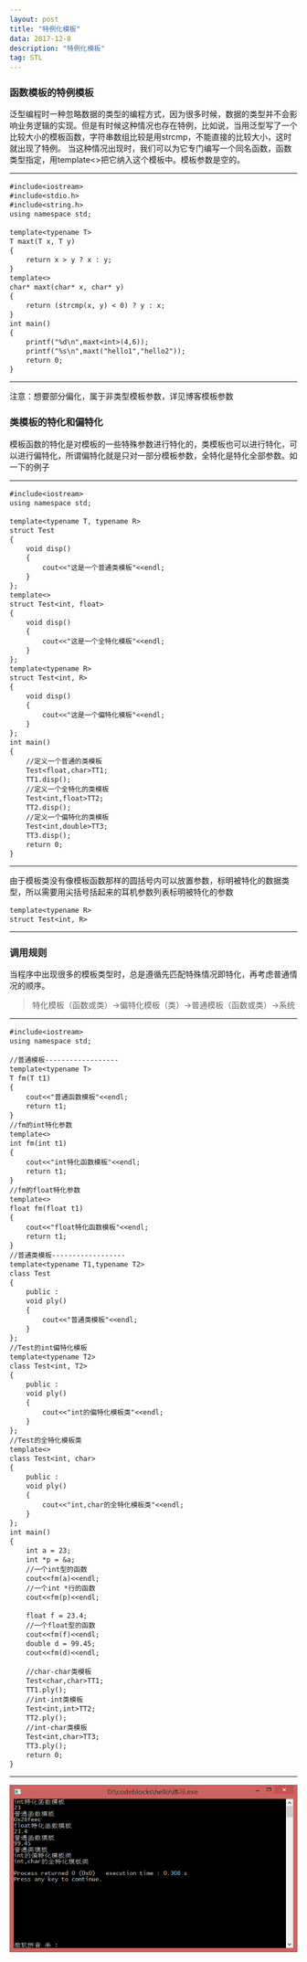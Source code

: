 ```yaml
---
layout: post
title: "特例化模板"
data: 2017-12-8
description: "特例化模板"
tag: STL
---
```


### 函数模板的特例模板 ###
泛型编程时一种忽略数据的类型的编程方式，因为很多时候，数据的类型并不会影响业务逻辑的实现。但是有时候这种情况也存在特例，比如说，当用泛型写了一个比较大小的模板函数，字符串数组比较是用strcmp，不能直接的比较大小，这时就出现了特例。
当这种情况出现时，我们可以为它专门编写一个同名函数，函数类型指定，用template<>把它纳入这个模板中。模板参数是空的。


----------

    #include<iostream>
    #include<stdio.h>
    #include<string.h>
    using namespace std;

    template<typename T>
    T maxt(T x, T y)
    {
        return x > y ? x : y;
    }
    template<>
    char* maxt(char* x, char* y)
    {
        return (strcmp(x, y) < 0) ? y : x;
    }
    int main()
    {
        printf("%d\n",maxt<int>(4,6));
        printf("%s\n",maxt("hello1","hello2"));
        return 0;
    }
    


----------
注意：想要部分偏化，属于非类型模板参数，详见博客模板参数

### 类模板的特化和偏特化 ###
模板函数的特化是对模板的一些特殊参数进行特化的，类模板也可以进行特化，可以进行偏特化，所谓偏特化就是只对一部分模板参数，全特化是特化全部参数。如一下的例子


----------

    #include<iostream>
    using namespace std;

    template<typename T, typename R>
    struct Test
    {
        void disp()
        {
            cout<<"这是一个普通类模板"<<endl;
        }
    };
    template<>
    struct Test<int, float>
    {
        void disp()
        {
            cout<<"这是一个全特化模板"<<endl;
        }
    };
    template<typename R>
    struct Test<int, R>
    {
        void disp()
        {
            cout<<"这是一个偏特化模板"<<endl;
        }
    };
    int main()
    {
        //定义一个普通的类模板
        Test<float,char>TT1;
        TT1.disp();
        //定义一个全特化的类模板
        Test<int,float>TT2;
        TT2.disp();
        //定义一个偏特化的类模板
        Test<int,double>TT3;
        TT3.disp();
        return 0;
    }
----------
由于模板类没有像模板函数那样的圆括号内可以放置参数，标明被特化的数据类型，所以需要用尖括号括起来的耳机参数列表标明被特化的参数

    template<typename R>
    struct Test<int, R>


----------
### 调用规则 ###

当程序中出现很多的模板类型时，总是遵循先匹配特殊情况即特化，再考虑普通情况的顺序。

> 特化模板（函数或类）->偏特化模板（类）->普通模板（函数或类）->系统


----------

    #include<iostream>
    using namespace std;

    //普通模板------------------
    template<typename T>
    T fm(T t1)
    {
        cout<<"普通函数模板"<<endl;
        return t1;
    }
    //fm的int特化参数
    template<>
    int fm(int t1)
    {
        cout<<"int特化函数模板"<<endl;
        return t1;
    }
    //fm的float特化参数
    template<>
    float fm(float t1)
    {
        cout<<"float特化函数模板"<<endl;
        return t1;
    }
    //普通类模板------------------
    template<typename T1,typename T2>
    class Test
    {
        public :
        void ply()
        {
            cout<<"普通类模板"<<endl;
        }
    };
    //Test的int偏特化模板
    template<typename T2>
    class Test<int, T2>
    {
        public :
        void ply()
        {
            cout<<"int的偏特化模板类"<<endl;
        }
    };
    //Test的全特化模板类
    template<>
    class Test<int, char>
    {
        public :
        void ply()
        {
            cout<<"int,char的全特化模板类"<<endl;
        }
    };
    int main()
    {
        int a = 23;
        int *p = &a;
        //一个int型的函数
        cout<<fm(a)<<endl;
        //一个int *行的函数
        cout<<fm(p)<<endl;

        float f = 23.4;
        //一个float型的函数
        cout<<fm(f)<<endl;
        double d = 99.45;
        cout<<fm(d)<<endl;

        //char-char类模板
        Test<char,char>TT1;
        TT1.ply();
        //int-int类模板
        Test<int,int>TT2;
        TT2.ply();
        //int-char类模板
        Test<int,char>TT3;
        TT3.ply();
        return 0;
    }


----------
![运行结果][1]



  [1]: /images/posts/STL3/result.png
